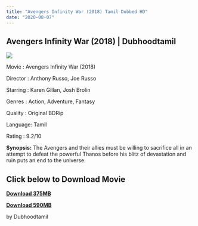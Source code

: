 ```yaml
---
title: "Avengers Infinity War (2018) Tamil Dubbed HD"
date: "2020-08-07"
---
```


## Avengers Infinity War (2018) | Dubhoodtamil

[![](https://1.bp.blogspot.com/-4VfvYNdKj_g/XyovrFgkvZI/AAAAAAAAA-I/-uMGiT6fQccYXrBYhI2UL3zqcxrLesINQCLcBGAsYHQ/s640/images{7c91919003b18fbfe18f8d0a8715b92cf9e57c9a8b9d318e5deae4019927ce00}2B{7c91919003b18fbfe18f8d0a8715b92cf9e57c9a8b9d318e5deae4019927ce00}252812{7c91919003b18fbfe18f8d0a8715b92cf9e57c9a8b9d318e5deae4019927ce00}2529.jpeg)](https://1.bp.blogspot.com/-4VfvYNdKj_g/XyovrFgkvZI/AAAAAAAAA-I/-uMGiT6fQccYXrBYhI2UL3zqcxrLesINQCLcBGAsYHQ/s674/images{7c91919003b18fbfe18f8d0a8715b92cf9e57c9a8b9d318e5deae4019927ce00}2B{7c91919003b18fbfe18f8d0a8715b92cf9e57c9a8b9d318e5deae4019927ce00}252812{7c91919003b18fbfe18f8d0a8715b92cf9e57c9a8b9d318e5deae4019927ce00}2529.jpeg)

Movie : Avengers Infinity War (2018)

Director : Anthony Russo, Joe Russo

Starring : Karen Gillan, Josh Brolin

Genres : Action, Adventure, Fantasy

Quality : Original BDRip

Language: Tamil

Rating : 9.2/10 

**Synopsis:** The Avengers and their allies must be willing to sacrifice all in an attempt to defeat the powerful Thanos before his blitz of devastation and ruin puts an end to the universe.

## **Click below to Download Movie**

**[Download 375MB](https://oncehelp.com/infinity-war-375)**

**[Download 590MB](https://oncehelp.com/infinity-war-590mb)**

by Dubhoodtamil
